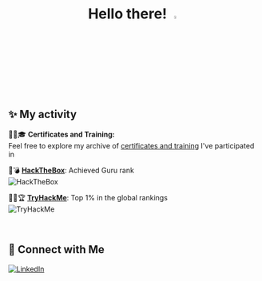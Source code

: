 # <div align="center"> Hello there! <img src="https://media.giphy.com/media/hvRJCLFzcasrR4ia7z/giphy.gif" width="4%">


## ✨ My activity


🧑‍💻🎓 **Certificates and Training:**  
Feel free to explore my archive of [certificates and training] I've participated in

🔐💣 **[HackTheBox]**: Achieved Guru rank  
![HackTheBox](https://www.hackthebox.com/badge/image/220734)

🕵️‍♂️🏆 **[TryHackMe]**: Top 1% in the global rankings  
![TryHackMe](https://tryhackme-badges.s3.amazonaws.com/rafal301.png)

<br>

## 🔗 Connect with Me
[![LinkedIn](https://img.shields.io/badge/linkedin-%230077B5.svg?&style=for-the-badge&logo=linkedin&logoColor=white)](https://www.linkedin.com/in/rafalszponarski/)


[//]:#
[HackTheBox]:<https://app.hackthebox.com/profile/220734>
[TryHackMe]:<https://tryhackme.com/p/rafal301>
[certificates and training]:<https://github.com/rafalszponarski/rafalszponarski/tree/main/Technical%20Certificates>